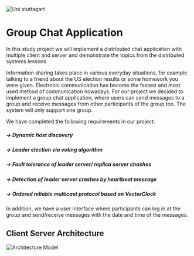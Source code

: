 ![Uni stuttagart](https://user-images.githubusercontent.com/65391937/104476785-ea6c9b00-55c0-11eb-8993-d32af5471e0e.jpg)

# Group Chat Application 

In this study project we will implement a distributed chat application with multiple client and server and demonstrate the topics from the distributed systems lessons

Information sharing takes place in various everyday situations, for example talking to a friend about the US election results or some homework you were given. Electronic communication has become the fastest and most used method of communication nowadays. For our project we decided to implement a group chat application, where users can send messages to a group and receive messages from other participants of the group too. The system will only support one group. 


We have completed the following requirements in our project: 

##### -> Dynamic host discovery 
##### -> Leader election via voting algorithm
##### -> Fault tolerance of leader server/ replica server chashes 
##### -> Detection of leader server crashes by heartbeat message
##### -> Ordered reliable multicast protocol based on VectorClock 

In addition, we have a user interface where participants can log in at the group and send/receive messages with the date and time of the messages.

## Client Server Architecture

![Architecture Model](https://user-images.githubusercontent.com/65391937/104368705-b9d32580-551c-11eb-9bf8-aeb70661c4eb.JPG)

